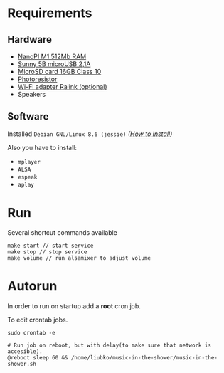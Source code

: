 # Requirements

## Hardware

- [NanoPI M1 512Mb RAM](http://arduino-ua.com/prod1569-nanopi-m1-512mb-ram)
- [Sunny 5В microUSB 2,1A](http://arduino-ua.com/prod1591-blok-pitaniya-5v-microusb-2-1a)
- [MicroSD card 16GB Class 10](http://arduino-ua.com/prod869-microsd-karta-silicon-power-16gb-class-10--adapter)
- [Photoresistor](http://arduino-ua.com/prod1213-modyl-datchika-osveshhennosti)
- [Wi-Fi adapter Ralink (optional)](http://arduino-ua.com/prod576-Miniaturnii_Wi-Fi_adapter_Ralink)
- Speakers

## Software

Installed `Debian GNU/Linux 8.6 (jessie)` _([How to install](http://wiki.friendlyarm.com/wiki/index.php/NanoPi_M1#Make_an_Installation_TF_Card))_

Also you have to install:
- `mplayer`
- `ALSA`
- `espeak`
- `aplay`

# Run

Several shortcut commands available
```
make start // start service
make stop // stop service
make volume // run alsamixer to adjust volume
```

# Autorun

In order to run on startup add a __root__ cron job.

To edit crontab jobs.

```
sudo crontab -e
```

```
# Run job on reboot, but with delay(to make sure that network is accesible).
@reboot sleep 60 && /home/liubko/music-in-the-shower/music-in-the-shower.sh
```
